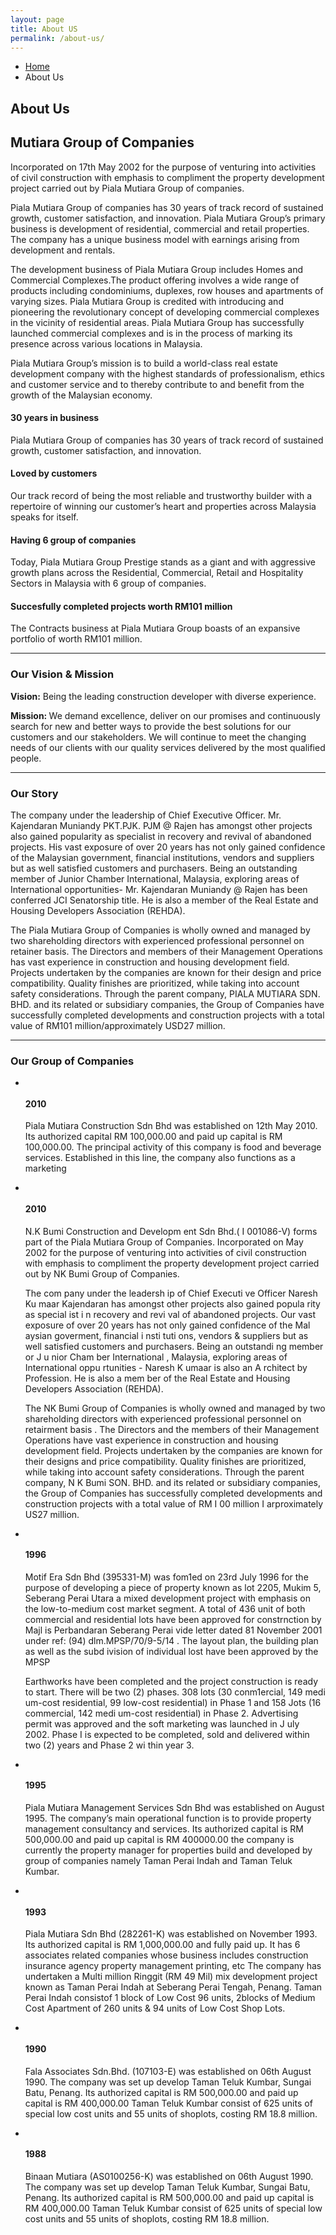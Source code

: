 ```yaml
---
layout: page
title: About US
permalink: /about-us/
---
```


<section class="page-header">
   <div class="container">
      <div class="row">
         <div class="col-md-12">
            <ul class="breadcrumb">
               <li><a href="{{ site.baseurl }}/">Home</a></li>
               <li class="active">About Us</li>
            </ul>
         </div>
      </div>
      <div class="row">
         <div class="col-md-12">
            <h1>About Us</h1>
         </div>
      </div>
   </div>
</section>
<div class="container">
   <div class="row">
      <div class="col-md-12">
         <h2 class="word-rotator-title">
            Mutiara Group of Companies <strong>
            </strong>
         </h2>
      </div>
   </div>
   <div class="row">
      <div class="col-md-12">
         <p>
            Incorporated on 17th May 2002 for the purpose of venturing into activities of civil construction with emphasis to compliment the property development project carried out by Piala Mutiara  Group of companies.
         </p>
         <p>Piala Mutiara Group of companies has 30 years of track record of sustained growth, customer satisfaction, and innovation. Piala Mutiara Group’s  primary business is development of residential, commercial and retail properties. The company has a unique business model with earnings arising from development and rentals.</p>
         <p>The development business of Piala Mutiara Group includes Homes and Commercial Complexes.The product offering involves a wide range of products including condominiums, duplexes, row houses and apartments of varying sizes. Piala Mutiara Group is credited with introducing and pioneering the revolutionary concept of developing commercial complexes in the vicinity of residential areas. Piala Mutiara Group has successfully launched commercial complexes and is in the process of marking its presence across various locations in Malaysia.</p>
         <p>Piala Mutiara Group’s mission is to build a world-class real estate development company with the highest standards of professionalism, ethics and customer service and to thereby contribute to and benefit from the growth of the Malaysian economy.</p>
      </div>
   </div>
   <div class="row">
      <div class="row mt-xlg mb-xl">
         <div class="col-md-6">
            <div class="feature-box feature-box-style-2">
               <div class="feature-box-icon">
                  <i class="fa fa-star"></i>
               </div>
               <div class="feature-box-info">
                  <h4 class="heading-primary mb-xs">30 years in business</h4>
                  <p>Piala Mutiara Group of companies has 30 years of track record of sustained growth, customer satisfaction, and innovation.</p>
               </div>
            </div>
         </div>
         <div class="col-md-6">
            <div class="feature-box feature-box-style-2">
               <div class="feature-box-icon">
                  <i class="fa fa-heart"></i>
               </div>
               <div class="feature-box-info">
                  <h4 class="heading-primary mb-xs">Loved by customers</h4>
                  <p>Our track record of being the most reliable and trustworthy builder with a repertoire of winning our customer’s heart and properties across Malaysia speaks for itself.</p>
               </div>
            </div>
         </div>
         <div class="col-md-6">
            <div class="feature-box feature-box-style-2">
               <div class="feature-box-icon">
                  <i class="fa fa-star"></i>
               </div>
               <div class="feature-box-info">
                  <h4 class="heading-primary mb-xs">Having 6 group of companies</h4>
                  <p>Today, Piala Mutiara Group Prestige stands as a giant and with aggressive growth plans across the Residential, Commercial, Retail and Hospitality Sectors in Malaysia with 6 group of companies.</p>
               </div>
            </div>
         </div>
         <div class="col-md-6">
            <div class="feature-box feature-box-style-2">
               <div class="feature-box-icon">
                  <i class="fa fa-star"></i>
               </div>
               <div class="feature-box-info">
                  <h4 class="heading-primary mb-xs">Succesfully completed projects worth RM101 million</h4>
                  <p>The Contracts business at Piala Mutiara Group boasts of an expansive portfolio of worth RM101 million.</p>
               </div>
            </div>
         </div>
      </div>
   </div>
   <div class="row">
      <div class="col-md-12">
         <hr class="tall">
      </div>
   </div>
   <div class="row">
      <div class="col-md-12">
         <h3 class="heading-primary">Our <strong>Vision & Mission</strong></h3>
         <p><strong> Vision:</strong> Being the leading construction developer with diverse experience.</p>
         <p><strong> Mission: </strong>We demand excellence, deliver on our promises and continuously search for new and better ways to provide the best solutions for our customers and our stakeholders. We will continue to meet the changing needs of our clients with our quality services delivered by the most qualified people.</p>
      </div>
   </div>
   <div class="row">
      <div class="col-md-12">
         <hr class="tall">
      </div>
   </div>
   <div class="row">
      <div class="col-md-12">
         <h3 class="heading-primary">Our <strong>Story</strong></h3>
         <p>The company under the leadership of Chief Executive Officer. Mr. Kajendaran Muniandy PKT.PJK. PJM @ Rajen has amongst other projects also gained popularity as specialist in recovery and revival of abandoned projects. His vast exposure of over 20 years has not only gained confidence of the Malaysian government, financial institutions, vendors and suppliers but as well satisfied customers and purchasers. Being an outstanding member of Junior Chamber International, Malaysia, exploring areas of International opportunities- Mr. Kajendaran Muniandy @ Rajen has been conferred JCI Senatorship title. He is also a member of the Real Estate and Housing Developers Association (REHDA).</p>
         <p>The Piala Mutiara Group of Companies is wholly owned and managed by two shareholding directors with experienced professional personnel on retainer basis. The Directors and members of their Management Operations has vast experience in construction and housing development field. Projects undertaken by the companies are known for their design and price compatibility. Quality finishes are prioritized, while taking into account safety considerations. Through the parent company, PIALA MUTIARA SDN. BHD. and its related or subsidiary companies, the Group of Companies have successfully completed developments and construction projects with a total value of RM101 million/approximately USD27 million.</p>
      </div>
   </div>
   <div class="row">
      <div class="col-md-12">
         <hr class="tall">
      </div>
   </div>
   <div class="row">
      <div class="col-md-12">
         <h3 class="heading-primary mt-xl">Our <strong>Group of Companies</strong></h3>
      </div>
   </div>
   <div class="row">
      <div class="col-md-12">
         <ul class="history">
            <li data-appear-animation="fadeInUp">
               <div class="thumb">
                  <img src="{{ site.baseurl }}/asset/images/companies/pmc.png" alt="" />
               </div>
               <div class="featured-box">
                  <div class="box-content">
                     <h4 class="heading-primary"><strong>2010</strong></h4>
                     <p><span class="label label-info">Piala Mutiara Construction Sdn Bhd</span> was established on 12th May 2010. Its authorized capital RM 100,000.00 and paid up capital is RM 100,000.00. The principal activity of this company is food and beverage services. Established in this line, the company also functions as a marketing </p>
                  </div>
               </div>
            </li>
            <li data-appear-animation="fadeInUp">
               <div class="thumb">
                  <img src="{{ site.baseurl }}/asset/images/companies/nkbumi.jpg" alt="" />
               </div>
               <div class="featured-box">
                  <div class="box-content">
                     <h4 class="heading-primary"><strong>2010</strong></h4>
                     <p><span class="label label-info">N.K Bumi Construction  and  Developm ent Sdn  Bhd.( I 001086-V)</span> forms part  of the  Piala  Mutiara Group of  Companies. Incorporated on May 2002  for  the purpose of  venturing  into activities of civil   construction    with   emphasis   to  compliment the property   development   project  carried out  by NK  Bumi  Group of Companies. </p>
                     <p>The com pany under the leadersh ip of Chief Executi ve Officer Naresh Ku maar Kajendaran has
                        amongst   other   projects   also   gained   popula rity   as   special ist   i n   recovery   and   revi val   of abandoned  projects.  Our  vast  exposure  of over  20  years  has  not  only gained  confidence  of the Mal aysian   goverment,   financial    i nsti tuti ons,   vendors   &   suppliers   but   as   well   satisfied customers  and  purchasers.   Being  an  outstandi ng    member  or  J u nior  Cham ber  International  , Malaysia,  exploring   areas  of  International  oppu rtunities   - Naresh  K umaar  is also an  A rchitect by  Profession.  He  is  also  a  mem ber  of  the  Real  Estate  and  Housing  Developers  Association (REHDA).
                     </p>
                     <p>The     NK  Bumi      Group     of     Companies      is     wholly     owned  and  managed  by  two shareholding  directors with  experienced  professional  personnel  on  retairment basis . The Directors and  the members  of their Management   Operations  have  vast experience  in  construction and  housing  development   field.  Projects  undertaken  by  the  companies are  known   for  their designs  and   price  compatibility.  Quality  finishes  are  prioritized,  while  taking     into  account safety  considerations. Through  the parent  company,  N K Bumi   SON.  BHD.  and  its  related  or subsidiary  companies,  the  Group  of  Companies  has  successfully  completed  developments  and construction  projects  with a total  value of RM I 00 million I arproximately US27  million.</p>
                  </div>
               </div>
            </li>
            <li data-appear-animation="fadeInUp">
               <div class="thumb">
                  <img src="{{ site.baseurl }}/asset/images/companies/mofti.jpg" alt="" />
               </div>
               <div class="featured-box">
                  <div class="box-content">
                     <h4 class="heading-primary"><strong>1996</strong></h4>
                     <p><span class="label label-info">Motif Era Sdn Bhd (395331-M)</span> was fom1ed on 23rd July 1996 for the purpose of developing a piece of property known as lot 2205, Mukim 5, Seberang Perai Utara a mixed development project with emphasis on the low-to-medium cost market segment. A total of 436 unit of both commercial and residential  lots have  been approved  for constrnction  by Majl is Perbandaran   Seberang  Perai  vide   letter   dated   81 November  2001  under  ref: (94) dlm.MPSP/70/9-5/14 . The layout plan, the building plan as well as the subd ivision of individual lost have been approved by the MPSP</p>
                     <p>Earthworks have been completed and the project construction is ready to start. There will be two (2) phases. 308 lots (30 conm1ercial, 149 medi um-cost residential, 99 low-cost residential) in Phase 1 and 158 Jots (16 commercial, 142 medi um-cost residential) in Phase 2. Advertising permit was approved and the soft marketing was launched in J uly 2002. Phase I is expected to be completed, sold and delivered within two (2) years and Phase 2 wi thin year 3.</p>
                  </div>
               </div>
            </li>
            <li data-appear-animation="fadeInUp">
               <div class="thumb">
                  <img src="{{ site.baseurl }}/asset/images/companies/pm-ms.png" alt="" />
               </div>
               <div class="featured-box">
                  <div class="box-content">
                     <h4 class="heading-primary"><strong>1995</strong></h4>
                     <p><span class="label label-info">Piala Mutiara Management Services Sdn Bhd</span> was established on August 1995. The company’s main operational function is to provide property management consultancy and services. Its authorized capital is RM 500,000.00 and paid up capital is RM 400000.00 the company is currently the property manager for properties build and developed by group of companies namely Taman Perai Indah and Taman Teluk Kumbar. </p>
                  </div>
               </div>
            </li>
            <li data-appear-animation="fadeInUp">
               <div class="thumb">
                  <img src="{{ site.baseurl }}/asset/images/companies/piala_Mutiara_sdn.jpg" alt="" />
               </div>
               <div class="featured-box">
                  <div class="box-content">
                     <h4 class="heading-primary"><strong>1993</strong></h4>
                     <p><span class="label label-info">Piala Mutiara Sdn Bhd (282261-K)</span> was established on November 1993. Its authorized capital is RM 1,000,000.00 and fully paid up. It has 6 associates related companies whose business includes construction insurance agency property management printing, etc The company has undertaken a Multi million Ringgit (RM 49 Mil) mix development project known as Taman Perai Indah at Seberang Perai Tengah, Penang. Taman Perai Indah consistof 1 block of Low Cost 96 units, 2blocks of Medium Cost Apartment of 260 units & 94 units of Low Cost Shop Lots. </p>
                  </div>
               </div>
            </li>
            <li data-appear-animation="fadeInUp">
               <div class="thumb">
                  <img class="vertical" src="{{ site.baseurl }}/asset/images/companies/fala.jpg" alt="" />
               </div>
               <div class="featured-box">
                  <div class="box-content">
                     <h4 class="heading-primary"><strong>1990</strong></h4>
                     <p><span class="label label-info">Fala Associates Sdn.Bhd. (107103-E)</span> was established on 06th August 1990. The company was set up develop Taman Teluk Kumbar, Sungai Batu, Penang. Its authorized capital is RM 500,000.00 and paid up capital is RM 400,000.00 Taman Teluk Kumbar consist of 625 units of special low cost units and 55 units of shoplots, costing RM 18.8 million. </p>
                  </div>
               </div>
            </li>
            <li data-appear-animation="fadeInUp">
               <div class="thumb">
                  <img class="vertical" src="{{ site.baseurl }}/asset/images/companies/binan.jpg" alt="" />
               </div>
               <div class="featured-box">
                  <div class="box-content">
                     <h4 class="heading-primary"><strong>1988</strong></h4>
                     <p><span class="label label-info">Binaan Mutiara (AS0100256-K)</span> was established on 06th August 1990. The company was set up develop Taman Teluk Kumbar, Sungai Batu, Penang. Its authorized capital is RM 500,000.00 and paid up capital is RM 400,000.00 Taman Teluk Kumbar consist of 625 units of special low cost units and 55 units of shoplots, costing RM 18.8 million. </p>
                  </div>
               </div>
            </li>
         </ul>
      </div>
   </div>
</div>
